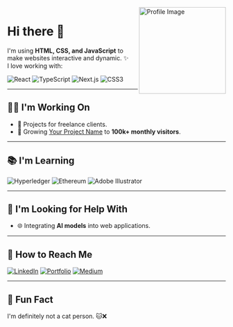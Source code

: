 <img src="https://avatars.githubusercontent.com/u/your_profile_id?v=4" alt="Profile Image" width="200" align="right">

# Hi there 👋

I'm using **HTML, CSS, and JavaScript** to make websites interactive and dynamic. ✨  
I love working with:

![React](https://img.shields.io/badge/-React-20232A?style=flat&logo=react) 
![TypeScript](https://img.shields.io/badge/-TypeScript-007ACC?style=flat&logo=typescript&logoColor=white) 
![Next.js](https://img.shields.io/badge/-Next.js-000000?style=flat&logo=nextdotjs)
![CSS3](https://img.shields.io/badge/-CSS3-1572B6?style=flat&logo=css3)

---

## 👨‍💻 I'm Working On
- 🔧 Projects for freelance clients.
- 🚀 Growing [Your Project Name](https://your-project-link.com) to **100k+ monthly visitors**.

---

## 📚 I'm Learning
![Hyperledger](https://img.shields.io/badge/-Hyperledger-2D8DBE?style=flat&logo=hyperledger) 
![Ethereum](https://img.shields.io/badge/-Ethereum-3C3C3D?style=flat&logo=ethereum&logoColor=white) 
![Adobe Illustrator](https://img.shields.io/badge/-Adobe%20Illustrator-FF9A00?style=flat&logo=adobeillustrator&logoColor=white)

---

## 🤝 I'm Looking for Help With
- 🌐 Integrating **AI models** into web applications.

---

## 🔗 How to Reach Me
[![LinkedIn](https://img.shields.io/badge/-LinkedIn-0A66C2?style=flat&logo=linkedin&logoColor=white)](https://linkedin.com/in/yourprofile)
[![Portfolio](https://img.shields.io/badge/-Portfolio-000000?style=flat&logo=code&logoColor=white)](https://yourportfolio.com)
[![Medium](https://img.shields.io/badge/-Medium-12100E?style=flat&logo=medium&logoColor=white)](https://medium.com/@yourusername)

---

## 🎉 Fun Fact
I'm definitely not a cat person. 🐱❌
